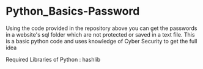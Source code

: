 # Python_Basics-Password
Using the code provided in the repository above you can get the passwords in a website's sql folder which are not protected or saved in a text file.
This is a basic python code and uses knowledge of Cyber Security to get the full idea


Required Libraries of Python : hashlib

